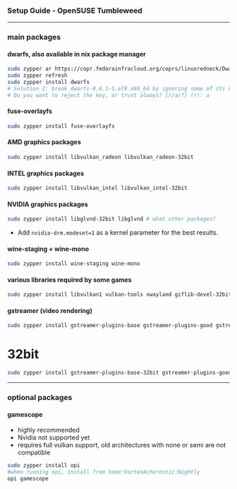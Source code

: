 <h3>Setup Guide - OpenSUSE Tumbleweed</h3>


------------------------------------------------------------------------------------------------------

### main packages

#### dwarfs, also available in nix package manager

```sh
sudo zypper ar https://copr.fedorainfracloud.org/coprs/linuxredneck/DwarFS/repo/epel-9/linuxredneck-DwarFS-epel-9.repo
sudo zypper refresh
sudo zypper install dwarfs
# Solution 2: break dwarfs-0.6.1-1.el9.x86_64 by ignoring some of its dependencies
# Do you want to reject the key, or trust always? [r/a/?] (r): a
```

#### fuse-overlayfs

```sh
sudo zypper install fuse-overlayfs
```

#### AMD graphics packages

```sh
sudo zypper install libvulkan_radeon libvulkan_radeon-32bit
```

#### INTEL graphics packages

```sh
sudo zypper install libvulkan_intel libvulkan_intel-32bit
```

#### NVIDIA graphics packages

```sh
sudo zypper install libglvnd-32bit libglvnd # what other packages?
```

- Add `nvidia-drm.modeset=1` as a kernel parameter for the best results.

#### wine-staging + wine-mono

```sh
sudo zypper install wine-staging wine-mono
```

#### various libraries required by some games

```sh
sudo zypper install libvulkan1 vulkan-tools xwayland giflib-devel-32bit libXcomposite-devel-32bit libXinerama-devel-32bit libxslt-devel-32bit mpg123-devel-32bit mpg123-openal-32bit zlib-devel-32bit libpulse-devel-32bit giflib-devel libgphoto2-6 zlib-devel libva2 zstd aria2
```

#### gstreamer (video rendering)

```sh
sudo zypper install gstreamer-plugins-base gstreamer-plugins-good gstreamer-plugins-ugly gstreamer-plugins-bad gstreamer-plugins-vaapi gstreamer-plugins-libav
```

# 32bit
```sh
sudo zypper install gstreamer-plugins-base-32bit gstreamer-plugins-good-32bit gstreamer-plugins-ugly-32bit gstreamer-plugins-bad-32bit gstreamer-plugins-libav-32bit
```

-------------------------------------------------------------------------------------------------------------------

### optional packages

#### gamescope
- highly recommended
- Nvidia not supported yet
- requires full vulkan support, old architectures with none or semi are not compatible

```sh
sudo zypper install opi
#when running opi, install from home:VortexAcherontic:Nightly
opi gamescope
```
